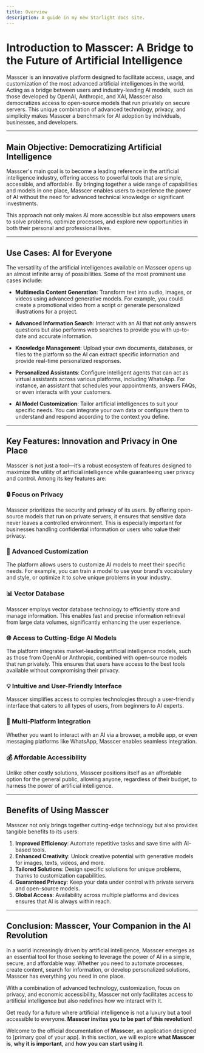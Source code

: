 ```yaml
---
title: Overview
description: A guide in my new Starlight docs site.
---
```


# Introduction to Masscer: A Bridge to the Future of Artificial Intelligence

Masscer is an innovative platform designed to facilitate access, usage, and customization of the most advanced artificial intelligences in the world. Acting as a bridge between users and industry-leading AI models, such as those developed by OpenAI, Anthropic, and XAI, Masscer also democratizes access to open-source models that run privately on secure servers. This unique combination of advanced technology, privacy, and simplicity makes Masscer a benchmark for AI adoption by individuals, businesses, and developers.

---

## Main Objective: Democratizing Artificial Intelligence

Masscer's main goal is to become a leading reference in the artificial intelligence industry, offering access to powerful tools that are simple, accessible, and affordable. By bringing together a wide range of capabilities and models in one place, Masscer enables users to experience the power of AI without the need for advanced technical knowledge or significant investments.

This approach not only makes AI more accessible but also empowers users to solve problems, optimize processes, and explore new opportunities in both their personal and professional lives.

---

## Use Cases: AI for Everyone

The versatility of the artificial intelligences available on Masscer opens up an almost infinite array of possibilities. Some of the most prominent use cases include:

- **Multimedia Content Generation**: Transform text into audio, images, or videos using advanced generative models. For example, you could create a promotional video from a script or generate personalized illustrations for a project.
  
- **Advanced Information Search**: Interact with an AI that not only answers questions but also performs web searches to provide you with up-to-date and accurate information.

- **Knowledge Management**: Upload your own documents, databases, or files to the platform so the AI can extract specific information and provide real-time personalized responses.

- **Personalized Assistants**: Configure intelligent agents that can act as virtual assistants across various platforms, including WhatsApp. For instance, an assistant that schedules your appointments, answers FAQs, or even interacts with your customers.

- **AI Model Customization**: Tailor artificial intelligences to suit your specific needs. You can integrate your own data or configure them to understand and respond according to the context you define.

---

## Key Features: Innovation and Privacy in One Place

Masscer is not just a tool—it’s a robust ecosystem of features designed to maximize the utility of artificial intelligence while guaranteeing user privacy and control. Among its key features are:

### 🔒 Focus on Privacy
Masscer prioritizes the security and privacy of its users. By offering open-source models that run on private servers, it ensures that sensitive data never leaves a controlled environment. This is especially important for businesses handling confidential information or users who value their privacy.

### 🧠 Advanced Customization
The platform allows users to customize AI models to meet their specific needs. For example, you can train a model to use your brand's vocabulary and style, or optimize it to solve unique problems in your industry.

### 📊 Vector Database
Masscer employs vector database technology to efficiently store and manage information. This enables fast and precise information retrieval from large data volumes, significantly enhancing the user experience.

### 🌐 Access to Cutting-Edge AI Models
The platform integrates market-leading artificial intelligence models, such as those from OpenAI or Anthropic, combined with open-source models that run privately. This ensures that users have access to the best tools available without compromising their privacy.

### 💡 Intuitive and User-Friendly Interface
Masscer simplifies access to complex technologies through a user-friendly interface that caters to all types of users, from beginners to AI experts.

### 🔄 Multi-Platform Integration
Whether you want to interact with an AI via a browser, a mobile app, or even messaging platforms like WhatsApp, Masscer enables seamless integration.

### 💰 Affordable Accessibility
Unlike other costly solutions, Masscer positions itself as an affordable option for the general public, allowing anyone, regardless of their budget, to harness the power of artificial intelligence.

---

## Benefits of Using Masscer

Masscer not only brings together cutting-edge technology but also provides tangible benefits to its users:

1. **Improved Efficiency**: Automate repetitive tasks and save time with AI-based tools.
2. **Enhanced Creativity**: Unlock creative potential with generative models for images, texts, videos, and more.
3. **Tailored Solutions**: Design specific solutions for unique problems, thanks to customization capabilities.
4. **Guaranteed Privacy**: Keep your data under control with private servers and open-source models.
5. **Global Access**: Availability across multiple platforms and devices ensures that AI is always within reach.

---

## Conclusion: Masscer, Your Companion in the AI Revolution

In a world increasingly driven by artificial intelligence, Masscer emerges as an essential tool for those seeking to leverage the power of AI in a simple, secure, and affordable way. Whether you need to automate processes, create content, search for information, or develop personalized solutions, Masscer has everything you need in one place.

With a combination of advanced technology, customization, focus on privacy, and economic accessibility, Masscer not only facilitates access to artificial intelligence but also redefines how we interact with it.

Get ready for a future where artificial intelligence is not a luxury but a tool accessible to everyone. **Masscer invites you to be part of this revolution!**

Welcome to the official documentation of **Masscer**, an application designed to [primary goal of your app]. In this section, we will explore **what Masscer is**, **why it is important**, and **how you can start using it**.

